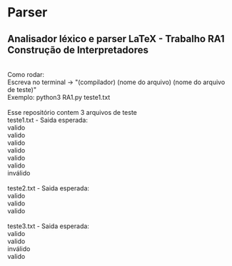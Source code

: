# Parser
<h2>Analisador léxico e parser LaTeX - Trabalho RA1 Construção de Interpretadores</h2>
<br>
Como rodar:<br>
Escreva no terminal -> "(compilador) (nome do arquivo) (nome do arquivo de teste)" <br>
Exemplo: python3 RA1.py teste1.txt
<br><br>
Esse repositório contem 3 arquivos de teste<br>
teste1.txt - Saida esperada:<br>
valido<br>
valido<br>
valido<br>
valido<br>
valido<br>
valido<br>
inválido<br>
<br>
teste2.txt - Saida esperada:<br>
valido<br>
valido<br>
valido<br>
<br>
teste3.txt - Saida esperada:<br>
valido<br>
valido<br>
inválido<br>
valido<br>

